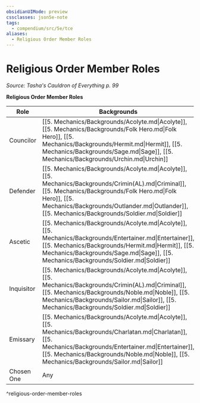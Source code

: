 ```yaml
---
obsidianUIMode: preview
cssclasses: json5e-note
tags:
  - compendium/src/5e/tce
aliases:
  - Religious Order Member Roles
---
```

# Religious Order Member Roles
*Source: Tasha's Cauldron of Everything p. 99* 

**Religious Order Member Roles**

| Role | Backgrounds |
|------|-------------|
| Councilor | [[5. Mechanics/Backgrounds/Acolyte.md\|Acolyte]], [[5. Mechanics/Backgrounds/Folk Hero.md\|Folk Hero]], [[5. Mechanics/Backgrounds/Hermit.md\|Hermit]], [[5. Mechanics/Backgrounds/Sage.md\|Sage]], [[5. Mechanics/Backgrounds/Urchin.md\|Urchin]] |
| Defender | [[5. Mechanics/Backgrounds/Acolyte.md\|Acolyte]], [[5. Mechanics/Backgrounds/Crimin(AL).md\|Criminal]], [[5. Mechanics/Backgrounds/Folk Hero.md\|Folk Hero]], [[5. Mechanics/Backgrounds/Outlander.md\|Outlander]], [[5. Mechanics/Backgrounds/Soldier.md\|Soldier]] |
| Ascetic | [[5. Mechanics/Backgrounds/Acolyte.md\|Acolyte]], [[5. Mechanics/Backgrounds/Entertainer.md\|Entertainer]], [[5. Mechanics/Backgrounds/Hermit.md\|Hermit]], [[5. Mechanics/Backgrounds/Sage.md\|Sage]], [[5. Mechanics/Backgrounds/Soldier.md\|Soldier]] |
| Inquisitor | [[5. Mechanics/Backgrounds/Acolyte.md\|Acolyte]], [[5. Mechanics/Backgrounds/Crimin(AL).md\|Criminal]], [[5. Mechanics/Backgrounds/Noble.md\|Noble]], [[5. Mechanics/Backgrounds/Sailor.md\|Sailor]], [[5. Mechanics/Backgrounds/Soldier.md\|Soldier]] |
| Emissary | [[5. Mechanics/Backgrounds/Acolyte.md\|Acolyte]], [[5. Mechanics/Backgrounds/Charlatan.md\|Charlatan]], [[5. Mechanics/Backgrounds/Entertainer.md\|Entertainer]], [[5. Mechanics/Backgrounds/Noble.md\|Noble]], [[5. Mechanics/Backgrounds/Sailor.md\|Sailor]] |
| Chosen One | Any |
^religious-order-member-roles
